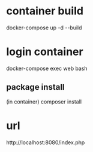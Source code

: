 # container build
docker-compose up -d --build

# login container
docker-compose exec web bash

## package install
(in container)
composer install

# url
http://localhost:8080/index.php